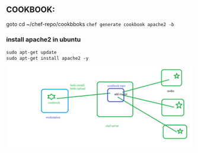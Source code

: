 ## COOKBOOK:
 goto cd ~/chef-repo/cookbboks
    ```
    chef generate cookbook apache2 -b 
    ```
### install apache2 in ubuntu
```
sudo apt-get update
sudo apt-get install apache2 -y
```
![cookbook](cookbook.png)